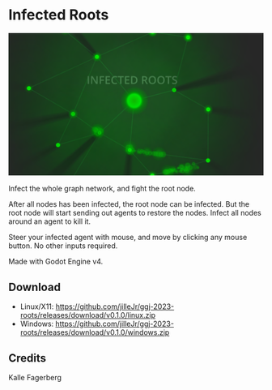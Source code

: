 # Infected Roots

![title screen](docs/title-screen.png)

Infect the whole graph network, and fight the root node.

After all nodes has been infected, the root node can be infected.
But the root node will start sending out agents to restore the nodes. Infect all nodes around an agent to kill it.

Steer your infected agent with mouse, and move by clicking any mouse button. No other inputs required.

Made with Godot Engine v4.

## Download

- Linux/X11: <https://github.com/jilleJr/ggj-2023-roots/releases/download/v0.1.0/linux.zip>
- Windows: <https://github.com/jilleJr/ggj-2023-roots/releases/download/v0.1.0/windows.zip>

## Credits

Kalle Fagerberg

